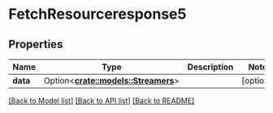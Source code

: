 # FetchResourceresponse5

## Properties

Name | Type | Description | Notes
------------ | ------------- | ------------- | -------------
**data** | Option<[**crate::models::Streamers**](streamers.md)> |  | [optional]

[[Back to Model list]](../README.md#documentation-for-models) [[Back to API list]](../README.md#documentation-for-api-endpoints) [[Back to README]](../README.md)


